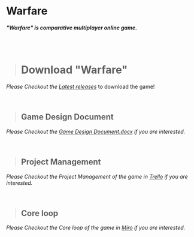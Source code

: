 
# Warfare

***"Warfare" is comparative multiplayer online game.***

<br/><br/>

> # **Download "Warfare"**

*Please Checkout the [Latest releases](https://github.com/AndraXO7/warfare/releases)* to download the game!

<br/>

> ## Game Design Document
*Please Checkout the  [Game Design Document.docx](https://github.com/AndraXO7/warfare/files/10949891/Game.Design.Document.docx) if you are interested.*

<br/>

> ## Project Management
*Please Checkout the Project Management of the game in  [Trello](https://trello.com/b/0PFmtpiJ/warfare) if you are interested.*

<br/>

> ## Core loop
*Please Checkout the Core loop of the game in  [Miro](https://miro.com/app/board/uXjVP05DgW4=/) if you are interested.*
